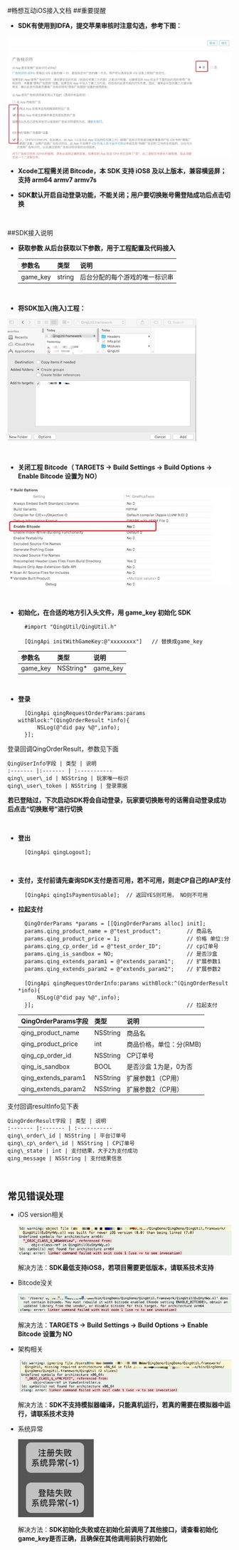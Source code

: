 #畅想互动iOS接入文档
##重要提醒
* **SDK有使用到IDFA，提交苹果审核时注意勾选，参考下图：**

![](md/ReviewIDFA.jpeg)
* **Xcode工程需关闭 Bitcode，本 SDK 支持 iOS8 及以上版本，兼容横竖屏；支持 arm64 armv7 armv7s**
	
* **SDK默认开启自动登录功能，不能关闭；用户要切换账号需登陆成功后点击切换**

</br>

##SDK接入说明
* **获取参数
从后台获取以下参数，用于工程配置及代码接入**


	参数名 | 类型 | 说明   
	:------- |:------- | :-----------
	game_key | string | 后台分配的每个游戏的唯一标识串


</br>

* **将SDK加入(拖入)工程：**

![](md/add.png)

</br>

* **关闭工程 Bitcode（ TARGETS -> Build Settings -> Build Options -> Enable Bitcode 设置为 NO）**

![](md/Bitcode.jpeg)
	

	
</br>

* **初始化，在合适的地方引入头文件，用 game_key 初始化 SDK**



		#import "QingUtil/QingUtil.h"

		[QingApi initWithGameKey:@"xxxxxxxx"]   // 替换成game_key
		
	参数名 | 类型 | 说明   
	:------- |:------- | :-----------
	game_key | NSString* | game_key

		
			
</br>

* **登录**


		[QingApi qingRequestOrderParams:params withBlock:^(QingOrderResult *info){        
        	NSLog(@"did pay %@",info);
    	}];
    	
登录回调QingOrderResult，参数见下面

	QingUserInfo字段 | 类型 | 说明   
	:------- |:------- | :-----------
	qing\_user\_id | NSString | 玩家唯一标识
	qing\_user\_token | NSString | 登录票据

**若已登陆过，下次启动SDK将会自动登录，玩家要切换账号的话需自动登录成功后点击“切换账号”进行切换**
	
</br>

* **登出**
 		
		[QingApi qingLogout];
			
</br>


* **支付，支付前请先查询SDK支付是否可用，若不可用，则走CP自己的IAP支付**


		[QingApi qingIsPaymentUsable];  // 返回YES则可用， NO则不可用
		
* **拉起支付**

		QingOrderParams *params = [[QingOrderParams alloc] init];
		params.qing_product_name = @"test_product";        // 商品名
		params.qing_product_price = 1;                     // 价格 单位:分
		params.qing_cp_order_id = @"test_order_ID";        // cp订单号
		params.qing_is_sandbox = NO;                       // 是否沙盒
		params.qing_extends_param1 = @"extends_param1";    // 扩展参数1
		params.qing_extends_param2 = @"extends_param2";    // 扩展参数2
		 
		[QingApi qingRequestOrderInfo:params withBlock:^(QingOrderResult *info){
			NSLog(@"did pay %@",info);
		}];                                                // 拉起支付
	QingOrderParams字段 | 类型 | 说明   
	:------- |:------- | :-----------
	qing\_product\_name | NSString | 商品名
	qing\_product\_price | int | 商品价格，单位：分(RMB)
	qing\_cp\_order\_id | NSString | CP订单号
	qing\_is\_sandbox | BOOL | 是否沙盒 1为是，0为否
	qing\_extends\_param1 | NSString | 扩展参数1（CP用）
	qing\_extends\_param2 | NSString | 扩展参数2（CP用）

支付回调resultInfo见下表	
	
	QingOrderResult字段 | 类型 | 说明
	:------- |:------- | :-----------
	qing\_order\_id | NSString | 平台订单号
	qing\_cp\_order\_id | NSString | CP订单号
	qing\_state | int | 支付结果，大于2为支付成功
	qing_message | NSString | 支付结果信息


	
</br>


## 常见错误处理

* iOS version相关

	![](md/error0.png)
	
	解决方法：**SDK最低支持iOS8，若项目需要更低版本，请联系技术支持**
* Bitcode没关

	![](md/error1.png)
	
	解决方法：**TARGETS -> Build Settings -> Build Options -> Enable Bitcode 设置为 NO**
	
* 架构相关

	![](md/error2.png)
	
	解决方法：**SDK不支持模拟器编译，只能真机运行，若真的需要在模拟器中运行，请联系技术支持**
	
* 系统异常

	![](md/error3.jpeg)

	解决方法：**SDK初始化失败或在初始化前调用了其他接口，请查看初始化game_key是否正确，且确保在其他调用前执行初始化**